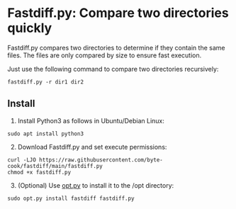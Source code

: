 # Fastdiff.py: Compare two directories quickly

Fastdiff.py compares two directories to determine if they contain the same files. The files are only compared by size to ensure fast execution.

Just use the following command to compare two directories recursively:
```
fastdiff.py -r dir1 dir2
```

## Install

1. Install Python3 as follows in Ubuntu/Debian Linux:
```
sudo apt install python3
```

2. Download Fastdiff.py and set execute permissions:
```
curl -LJO https://raw.githubusercontent.com/byte-cook/fastdiff/main/fastdiff.py
chmod +x fastdiff.py
```

3. (Optional) Use [opt.py](https://github.com/byte-cook/opt) to install it to the /opt directory:
```
sudo opt.py install fastdiff fastdiff.py
```
